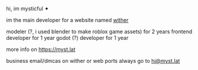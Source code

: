 hi, im mysticful ✦

im the main developer for a website named [wither](https://wither.lat)

modeler (?, i used blender to make roblox game assets) for 2 years
frontend developer for 1 year
godot (?) developer for 1 year

more info on https://myst.lat

business email/dmcas on wither or web ports always go to hi@myst.lat
